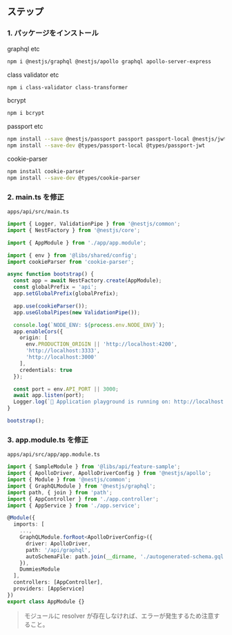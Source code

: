 ## ステップ

### 1. パッケージをインストール

graphql etc  

```bash
npm i @nestjs/graphql @nestjs/apollo graphql apollo-server-express
```

class validator etc  

```bash
npm i class-validator class-transformer
```

bcrypt  

```bash
npm i bcrypt
```

passport etc  

```bash
npm install --save @nestjs/passport passport passport-local @nestjs/jwt passport-jwt
npm install --save-dev @types/passport-local @types/passport-jwt
```

cookie-parser  

```bash
npm install cookie-parser
npm install --save-dev @types/cookie-parser
```

### 2. main.ts を修正

 `apps/api/src/main.ts`

```ts
import { Logger, ValidationPipe } from '@nestjs/common';
import { NestFactory } from '@nestjs/core';

import { AppModule } from './app/app.module';

import { env } from '@libs/shared/config';
import cookieParser from 'cookie-parser';

async function bootstrap() {
  const app = await NestFactory.create(AppModule);
  const globalPrefix = 'api';
  app.setGlobalPrefix(globalPrefix);

  app.use(cookieParser());
  app.useGlobalPipes(new ValidationPipe());

  console.log(`NODE_ENV: ${process.env.NODE_ENV}`);
  app.enableCors({
    origin: [
      env.PRODUCTION_ORIGIN || 'http://localhost:4200',
      'http://localhost:3333',
      'http://localhost:3000'
    ],
    credentials: true
  });

  const port = env.API_PORT || 3000;
  await app.listen(port);
  Logger.log(`🚀 Application playground is running on: http://localhost:${port}/api/graphql`);
}

bootstrap();
```

### 3. app.module.ts を修正

 `apps/api/src/app/app.module.ts`

```ts
import { SampleModule } from '@libs/api/feature-sample';
import { ApolloDriver, ApolloDriverConfig } from '@nestjs/apollo';
import { Module } from '@nestjs/common';
import { GraphQLModule } from '@nestjs/graphql';
import path, { join } from 'path';
import { AppController } from './app.controller';
import { AppService } from './app.service';

@Module({
  imports: [
    ...,
    GraphQLModule.forRoot<ApolloDriverConfig>({
      driver: ApolloDriver,
      path: '/api/graphql',
      autoSchemaFile: path.join(__dirname, './autogenerated-schema.gql')
    }),
    DummiesModule
  ],
  controllers: [AppController],
  providers: [AppService]
})
export class AppModule {}
```

> モジュールに resolver が存在しなければ、エラーが発生するため注意すること。
